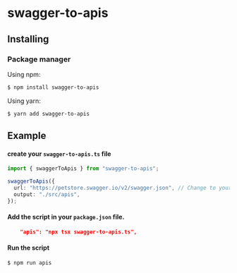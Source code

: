 # swagger-to-apis

## Installing

### Package manager

Using npm:

```bash
$ npm install swagger-to-apis
```

Using yarn:

```bash
$ yarn add swagger-to-apis
```

## Example

#### create your `swagger-to-apis.ts` file
```ts
import { swaggerToApis } from "swagger-to-apis";

swaggerToApis({
  url: "https://petstore.swagger.io/v2/swagger.json", // Change to your URL
  output: "./src/apis",
});

```
#### Add the script in your `package.json` file.
```json
    "apis": "npx tsx swagger-to-apis.ts",
```

#### Run the script
```bash
$ npm run apis
```
